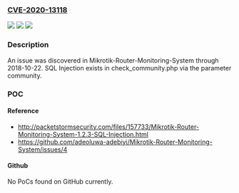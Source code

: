 ### [CVE-2020-13118](https://cve.mitre.org/cgi-bin/cvename.cgi?name=CVE-2020-13118)
![](https://img.shields.io/static/v1?label=Product&message=n%2Fa&color=blue)
![](https://img.shields.io/static/v1?label=Version&message=n%2Fa&color=blue)
![](https://img.shields.io/static/v1?label=Vulnerability&message=n%2Fa&color=brighgreen)

### Description

An issue was discovered in Mikrotik-Router-Monitoring-System through 2018-10-22. SQL Injection exists in check_community.php via the parameter community.

### POC

#### Reference
- http://packetstormsecurity.com/files/157733/Mikrotik-Router-Monitoring-System-1.2.3-SQL-Injection.html
- https://github.com/adeoluwa-adebiyi/Mikrotik-Router-Monitoring-System/issues/4

#### Github
No PoCs found on GitHub currently.

